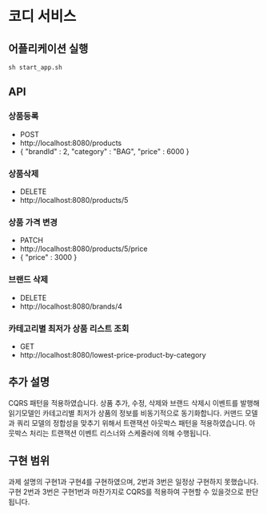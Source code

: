 # 코디 서비스

## 어플리케이션 실행
```
sh start_app.sh
```

## API
### 상품등록
* POST
* http://localhost:8080/products
* {
  "brandId" : 2,
  "category" : "BAG",
  "price" : 6000
  }

### 상품삭제
* DELETE
* http://localhost:8080/products/5

### 상품 가격 변경
* PATCH
* http://localhost:8080/products/5/price
* {
  "price" : 3000
  }

### 브랜드 삭제
* DELETE
* http://localhost:8080/brands/4

### 카테고리별 최저가 상품 리스트 조회
* GET
* http://localhost:8080/lowest-price-product-by-category

## 추가 설명
CQRS 패턴을 적용하였습니다.
상품 추가, 수정, 삭제와 브랜드 삭제시 이벤트를 발행해 읽기모델인 카테고리별 최저가 상품의 정보를 비동기적으로 동기화합니다.
커맨드 모델과 쿼리 모델의 정합성을 맞추기 위해서 트랜잭션 아웃박스 패턴을 적용하였습니다.
아웃박스 처리는 트랜잭션 이벤트 리스너와 스케줄러에 의해 수행됩니다.

## 구현 범위
과제 설명의 구현1과 구현4를 구현하였으며, 2번과 3번은 일정상 구현하지 못했습니다.
구현 2번과 3번은 구현1번과 마찬가지로 CQRS를 적용하여 구현할 수 있을것으로 판단됩니다.